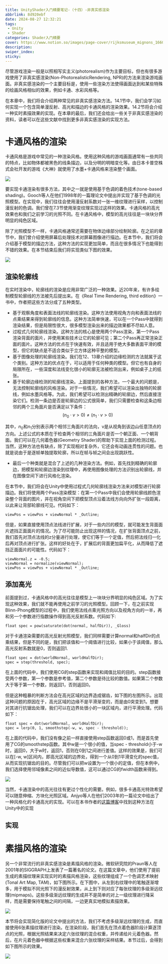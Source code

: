 ```yaml
---
title: UnityShader入门精要笔记-（十四）-非真实感渲染
abbrlink: 8d920ebf
date: 2024-08-27 12:32:21
tags:
 - Unity
 - Shader
categories: Shader入门精要
cover: https://www.notion.so/images/page-cover/rijksmuseum_mignons_1660.jpg
description:
swiper_index:
sticky:
---
```


尽管游戏渲染一般是以照相写实主义(photorealism)作为主要目标，但也有很多游戏使用了非真实感渲染(Non-PhotorealisticRendering, NPR)的方法来渲染游戏画面。非真实感渲染的一个主要目标是，使用一些渲染方法使得画面达到和某些特殊的绘画风格相似的效果，例如卡通、水彩风格等。

在本章中，我们将会介绍两种常见的非真实感渲染方法。14.1节中，我们会学习如何实现一个包含简单漫反射、高光和描边的卡通风格的渲染效果。14.2节将会介绍一种实时素描效果的实现。在本章的最后，我们还会给出一些关于非真实感渲染的资料，读者可以在这些文献中找到更多非真实感渲染的实现方法。

# 卡通风格的渲染

卡通风格是游戏中常见的一种渲染风格。使用这种风格的游戏画面通常有一些共同的特点，比如物体都被黑色的线条描边，以及分明的明暗变化等。由日本卡普空株式会社开发的游戏《大神》就使用了水墨+卡通风格来渲染整个画面。

![](UnityShader入门精要笔记-14-非真实感渲染/image.png)

要实现卡通渲染有很多方法，其中之一就是使用基于色调的着色技术(tone-based shading)。Gooch等人在他们1998年的一篇理论文中提出并实现了基于色调的光照模型。在实现中，我们往往会使用漫反射系数对一张一维纹理进行采样，以控制漫反射的色调。我们曾在7.3节使用渐变纹理实现过这样的效果。卡通风格的高光效果也和我们之前学习的光照不同。在卡通风格中，模型的高光往往是一块块分界明显的纯色区域。

除了光照模型不一样，卡通风格通常还需要在物体边缘部分绘制轮廓。在之前的章节中，我们曾介绍使用屏幕后处理技术对屏幕图像进行描边。在本节中，我们将会介绍基于模型的描边方法，这种方法的实现更加简单，而且在很多情况下也能得到不错的效果。在本节结束后我们将实现类似下图的效果。

![](UnityShader入门精要笔记-14-非真实感渲染/image-1.png)

## 渲染轮廓线

在实时渲染中，轮廓线的渲染是应用非常广泛的一种效果。近20年来，有许多绘制模型轮廓线的方法被先后提出来。在《Real Time Rendering, third edition》一书中，作者把这些方法分成了五种类型。

- 基于观察角度和表面法线的轮廓线渲染。这种方法使用视角方向和表面法线的点乘结果来得到轮廓线的信息。这种方法简单快速，可以在一个Pass中就得到渲染结果，但是局限性很大，很多模型渲染出来的描边效果都不尽如人意。
- 过程式几何轮廓线渲染。这种方法的核心是使用两个Pass渲染，第一个Pass渲染背面的面片，并使用某些技术让它的轮廓可见；第二个Pass再正常渲染正面的面片。这种方法的优点在于快速有效，并且适用于绝大多数表面平滑的模型，但它的缺点是不适合类似于立方体这种平整的模型。
- 基于图像处理的轮廓线渲染。我们在12、13章介绍的边缘检测的方法就属于这个类别。这种方法的优点在于，可以适用于任何种类的模型。但它也有自身的局限所在，一些深度和法线变化很小的轮廓无法被检测出来，例如桌子上的纸张。
- 基于轮廓边缘检测的轮廓线渲染。上面提到的各种方法，一个最大的问题是，无法控制轮廓线的风格渲染。对于一些情况，我们希望可以渲染出独特的轮廓线，例如水墨风格等。为此，我们希望可以检测出精确的轮廓边，然后直接渲染它们。检测一条边是否是轮廓边的公式很简单，我们只需要检查和这条边相邻的两个三角面片是否满足以下条件：
  $$(n_0 \cdot v > 0) \neq (n_1 \cdot v > 0) $$

其中，$n_0$和$n_1$分别表示两个相邻三角面片的法向，v是从视角到该边山任意顶点的方向。上述公式的本质在于检查两个相邻的三角面片是否一个朝正面、一个朝背面。我们可以在几何着色器(Geometry Shader)的帮助下实现上面的检测过程。当然，这种方法也有缺点，除了实现相对复杂外，它还会有动画连贯性的问题。也就是说由于是逐帧单独提取轮廓，所以在帧与帧之间会出现跳跃性。

- 最后一个种类就是混合了上述的几种渲染方法。例如，首先找到精确的轮廓边，把模型和轮廓边渲染到纹理中，再使用图像处理的方法识别出轮廓线，并在图像空间下进行风格化渲染。

在本节中，我们将会在Unity中使用过程式几何轮廓线渲染方法来对模型进行轮廓描边。我们将使用两个Pass渲染模型：在第一个Pass中我们会使用轮廓线颜色渲染整个背面的图片，并在视角空间下把模型顶点沿着法线方向向外扩张一段距离，以此来让背部轮廓线可见。代码如下：

```
viewPos = viewPos + viewNormal * _Outline;
```

但是，如果直接使用顶点法线进行扩展，对于一些内凹的模型，就可能发生背面面片遮挡正面面片的情况。为了尽可能防止出现这样的情况，在扩张背面顶点之前，我们首先对顶点法线的z分量进行处理，使它们等于一个定值，然后把法线归一化后再对顶点进行扩张。这样的好处在于，扩展后的背面更加扁平化，从而降低了遮挡正面面片的可能性。代码如下：

```
viewNormal.z = -0.5;
viewNormal = normalize(viewNormal);
viewPos = viewPos + viewNormal * _Outline;
```
## 添加高光

前面提到过，卡通风格中的高光往往是模型上一块块分界明显的纯色区域。为了实现这种效果，我们就不能再使用之前学习的光照模型。回顾一下，在之前实现Blinn-Phong模型的过程中，我们使用法线点乘光照方向以及视角方向的一半，再和另一个参数进行指数操作得到高光反射系数。代码如下:

```
float spec = pow(saturate(dot(normal, halfDir)), _Gloss)
```

对于卡通渲染需要的高光反射光照模型，我们同样需要计算normal和halfDir的点乘结果，但是不同的是，我们把该值和一个阈值进行比较，如果小于该阈值，那么高光反射系数就是0，否则返回1.


```
float spec = dot(worldNormal, worldHalfDir);
spec = step(threshold, spec);
```

在上面的代码中，我们使用CG的step函数来实现和阈值比较的目的。step函数接受两个参数，第一个参数是参考值，第二个参数是待比较的数值。如果第二个参数大于等于第一个参数，则返回1，否则返回0。

但是这种粗暴的判断方法会在高光区域的边界造成锯齿，如下图的左图所示。出现这种问题的原因在于，高光区域的边缘不是平滑渐变的，而是由0突变到1。想要对其进行抗锯齿处理，我们可以在边界处很小的一块区域内，进行平滑处理。代码如下：

```
float spec = dot(worldNormal, worldHalfDir);
spec = lerp(0, 1, smoothstep(-w, w, spec - threshold));
```

在上面的代码中，我们没有像之前一样直接使用step函数返回0或1，而是首先使用了CG的smoothstep函数。其中w是一个很小的值，当spec - threshold小于-w时，返回0，大于w时，返回1，否则在0到1之间进行差值。这样的效果是，我们可以在[-w, w]区间内，即高光区域的边界处，得到一个从0到1平滑变化的spec值，从而实现抗锯齿的目的。尽管我们可以把w设置为一个很小的定值，但在本例中，我们选择使用邻域像素之间的近似导数值，这可以通过CG的fwidth函数来得到。

![](UnityShader入门精要笔记-14-非真实感渲染/image-2.png)

当然，卡通渲染中的高光往往有更过个性化的需要。例如，很多卡通高光特效希望可以随意伸缩、方块化光照区域。Anjyo等人在他们2003年的一篇论文中给出了一种风格化的卡通高光的实现。可以在本书作者的[这篇博客](http://blog.csdn.net/candycat1992/article/details/47284289)中找到这种方法在Unity中的实现

## 实现

# 素描风格的渲染

另一个非常流行的非真实感渲染是素描风格的渲染。微软研究院的Praun等人在2001年的SIGGRAPH上发表了一篇著名的论文。在这篇文章中，他们使用了提前生成的素描纹理来实现实时的素描风格渲染，这些纹理组成了一个色调艺术映射(Tonal Art Map, TAM)，如下图所示。在下图中，从左到右纹理中的笔触逐渐增多，用于模拟不同光照下的漫反射效果，从上到下则对应了每张纹理的多级渐远纹理(mipmaps)。这些多级渐远纹理的生成并不是简单的对上一级纹理进行降采样，而是需要保持笔触之间的间隔，一边更真实地模拟素描效果。

![](UnityShader入门精要笔记-14-非真实感渲染/image-3.png)

本节将会实现简化版的论文中提出的方法，我们不考虑多级渐远纹理的生成，而直接使用6张素描纹理进行渲染。在渲染阶段，我们首先在顶点着色器阶段计算逐顶点的光照，根据光照结果来决定六张纹理的混合权重，并传递给片元着色器。然后，在片元着色器中根据这些权重来混合六张纹理的采样结果。本节过后，会得到如下图所示的效果。

![](UnityShader入门精要笔记-14-非真实感渲染/image-4.png)